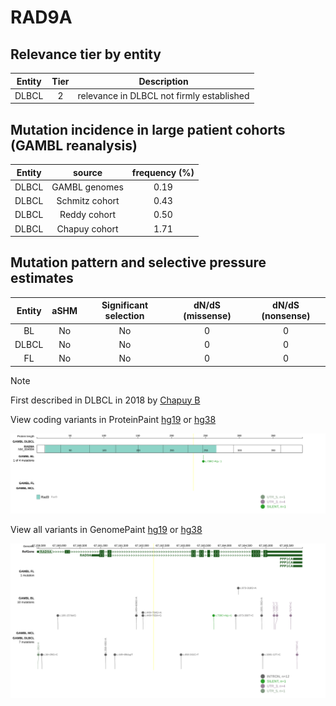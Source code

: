 # RAD9A

## Relevance tier by entity

|Entity|Tier|Description                              |
|:------:|:----:|-----------------------------------------|
|DLBCL |2   |relevance in DLBCL not firmly established|

## Mutation incidence in large patient cohorts (GAMBL reanalysis)

|Entity|source        |frequency (%)|
|:------:|:--------------:|:-------------:|
|DLBCL |GAMBL genomes |0.19         |
|DLBCL |Schmitz cohort|0.43         |
|DLBCL |Reddy cohort  |0.50         |
|DLBCL |Chapuy cohort |1.71         |

## Mutation pattern and selective pressure estimates

|Entity|aSHM|Significant selection|dN/dS (missense)|dN/dS (nonsense)|
|:------:|:----:|:---------------------:|:----------------:|:----------------:|
|BL    |No  |No                   |0               |0               |
|DLBCL |No  |No                   |0               |0               |
|FL    |No  |No                   |0               |0               |


> [!NOTE]
> First described in DLBCL in 2018 by [Chapuy B](https://pubmed.ncbi.nlm.nih.gov/29713087)


View coding variants in ProteinPaint [hg19](https://www.bcgsc.ca/downloads/morinlab/GAMBL/test/genes/RAD9A_protein.html)  or [hg38](https://www.bcgsc.ca/downloads/morinlab/GAMBL/test/genes/RAD9A_protein_hg38.html)

![image](images/proteinpaint/RAD9A_NM_004584.svg)

View all variants in GenomePaint [hg19](https://www.bcgsc.ca/downloads/morinlab/GAMBL/test/genes/RAD9A.html)  or [hg38](https://www.bcgsc.ca/downloads/morinlab/GAMBL/test/genes/RAD9A_hg38.html)

![image](images/proteinpaint/RAD9A.svg)

